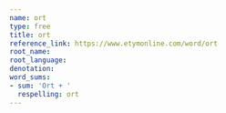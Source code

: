 ```yaml
---
name: ort
type: free
title: ort
reference_link: https://www.etymonline.com/word/ort
root_name: 
root_language: 
denotation: 
word_sums:
- sum: 'Ort + '
  respelling: ort
---
```

